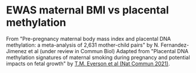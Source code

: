 # EWAS maternal BMI vs placental methylation
From "Pre-pregnancy maternal body mass index and placental DNA methylation: a meta-analysis of 2,631 mother-child pairs" by N. Fernandez-Jimenez et al (under review in Commun Biol) Adapted from "Placental DNA methylation signatures of maternal smoking during pregnancy and potential impacts on fetal growth" by [T.M. Everson et al (Nat Commun 2021)](https://www.nature.com/articles/s41467-021-24558-y). 
